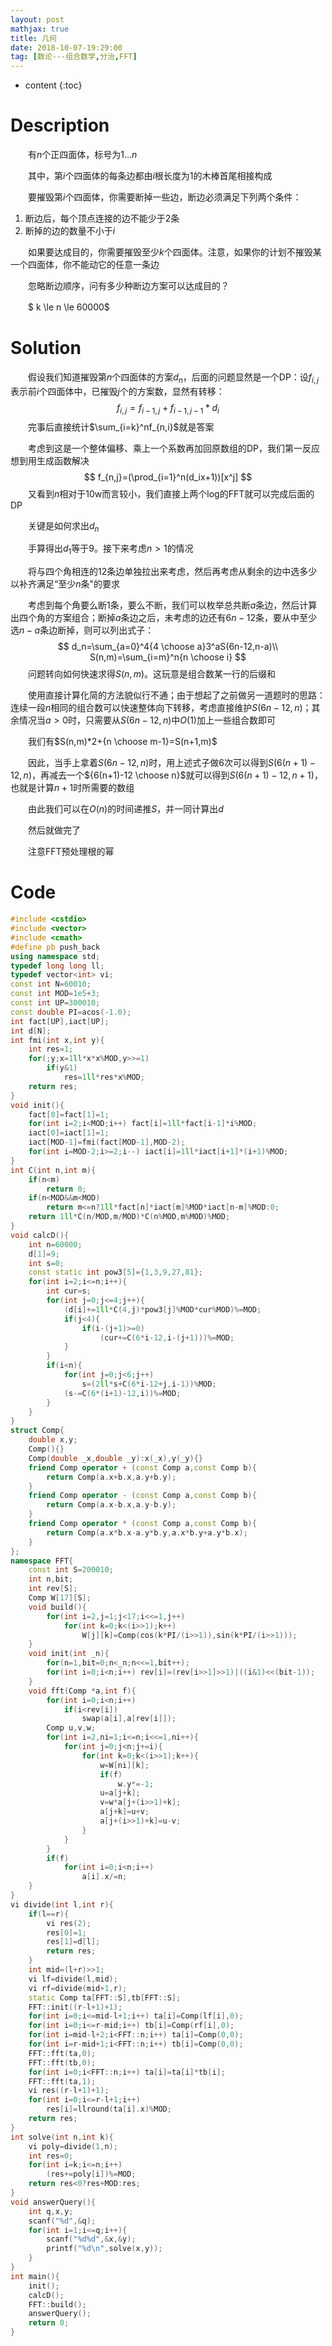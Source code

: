 ```yaml
---
layout: post
mathjax: true
title: 几何
date: 2018-10-07-19:29:00
tag: [数论---组合数学,分治,FFT]
---
```

* content
{:toc}
# Description

　　有$n$个正四面体，标号为$1...n$

　　其中，第$i$个四面体的每条边都由$i$根长度为1的木棒首尾相接构成

　　要摧毁第$i$个四面体，你需要断掉一些边，断边必须满足下列两个条件：

1. 断边后，每个顶点连接的边不能少于2条
2. 断掉的边的数量不小于$i$

　　如果要达成目的，你需要摧毁至少$k$个四面体。注意，如果你的计划不摧毁某一个四面体，你不能动它的任意一条边

　　忽略断边顺序，问有多少种断边方案可以达成目的？

　　$ k \le n \le 60000$



# Solution

　　假设我们知道摧毁第$n$个四面体的方案$d_n$，后面的问题显然是一个DP：设$f_{i,j}$表示前$i$个四面体中，已摧毁$j$个的方案数，显然有转移：
$$
f_{i,j}=f_{i-1,j}+f_{i-1,j-1}*d_i
$$
　　完事后直接统计$\sum_{i=k}^nf_{n,i}$就是答案

　　考虑到这是一个整体偏移、乘上一个系数再加回原数组的DP，我们第一反应想到用生成函数解决
$$
f_{n,j}=(\prod_{i=1}^n(d_ix+1))[x^j]
$$
　　又看到$n$相对于10w而言较小，我们直接上两个log的FFT就可以完成后面的DP

　　关键是如何求出$d_n$

　　手算得出$d_1$等于9。接下来考虑$n>1$的情况

　　将与四个角相连的12条边单独拉出来考虑，然后再考虑从剩余的边中选多少以补齐满足“至少$n$条"的要求

　　考虑到每个角要么断1条，要么不断，我们可以枚举总共断$a$条边，然后计算出四个角的方案组合；断掉$a$条边之后，未考虑的边还有$6n-12$条，要从中至少选$n-a$条边断掉，则可以列出式子：
$$
d_n=\sum_{a=0}^4{4 \choose a}3^aS(6n-12,n-a)\\
S(n,m)=\sum_{i=m}^n{n \choose i}
$$
　　问题转向如何快速求得$S(n,m)$。这玩意是组合数某一行的后缀和

　　使用直接计算化简的方法貌似行不通；由于想起了之前做另一道题时的思路：连续一段$n$相同的组合数可以快速整体向下转移，考虑直接维护$S(6n-12,n)$；其余情况当$a>0$时，只需要从$S(6n-12,n)$中$O(1)$加上一些组合数即可

　　我们有$S(n,m)*2+{n \choose m-1}=S(n+1,m)$

　　因此，当手上拿着$S(6n-12,n)$时，用上述式子做6次可以得到$S(6(n+1)-12,n)$，再减去一个${6(n+1)-12 \choose n}$就可以得到$S(6(n+1)-12,n+1)$，也就是计算$n+1$时所需要的数组

　　由此我们可以在$O(n)$的时间递推$S$，并一同计算出$d$

　　然后就做完了

　　注意FFT预处理根的幂



# Code

```c++
#include <cstdio>
#include <vector>
#include <cmath>
#define pb push_back
using namespace std;
typedef long long ll;
typedef vector<int> vi;
const int N=60010;
const int MOD=1e5+3;
const int UP=300010;
const double PI=acos(-1.0);
int fact[UP],iact[UP];
int d[N];
int fmi(int x,int y){
    int res=1;
    for(;y;x=1ll*x*x%MOD,y>>=1)
        if(y&1)
            res=1ll*res*x%MOD;
    return res;
}
void init(){
    fact[0]=fact[1]=1;
    for(int i=2;i<MOD;i++) fact[i]=1ll*fact[i-1]*i%MOD;
    iact[0]=iact[1]=1;
    iact[MOD-1]=fmi(fact[MOD-1],MOD-2);
    for(int i=MOD-2;i>=2;i--) iact[i]=1ll*iact[i+1]*(i+1)%MOD;
}
int C(int n,int m){
    if(n<m)
        return 0;
    if(n<MOD&&m<MOD)
        return m<=n?1ll*fact[n]*iact[m]%MOD*iact[n-m]%MOD:0;
    return 1ll*C(n/MOD,m/MOD)*C(n%MOD,m%MOD)%MOD;
}
void calcD(){
    int n=60000;
    d[1]=9;
    int s=0;
    const static int pow3[5]={1,3,9,27,81};
    for(int i=2;i<=n;i++){
        int cur=s;
        for(int j=0;j<=4;j++){
            (d[i]+=1ll*C(4,j)*pow3[j]%MOD*cur%MOD)%=MOD;
            if(j<4){
                if(i-(j+1)>=0)
                    (cur+=C(6*i-12,i-(j+1)))%=MOD;
            }
        }
        if(i<n){
            for(int j=0;j<6;j++)
                s=(2ll*s+C(6*i-12+j,i-1))%MOD;
            (s-=C(6*(i+1)-12,i))%=MOD;
        }
    }
}
struct Comp{
    double x,y;
    Comp(){}
    Comp(double _x,double _y):x(_x),y(_y){}
    friend Comp operator + (const Comp a,const Comp b){
        return Comp(a.x+b.x,a.y+b.y);
    }
    friend Comp operator - (const Comp a,const Comp b){
        return Comp(a.x-b.x,a.y-b.y);
    }
    friend Comp operator * (const Comp a,const Comp b){
        return Comp(a.x*b.x-a.y*b.y,a.x*b.y+a.y*b.x);
    }
};
namespace FFT{
    const int S=200010;
    int n,bit;
    int rev[S];
    Comp W[17][S];
    void build(){
        for(int i=2,j=1;j<17;i<<=1,j++)
            for(int k=0;k<(i>>1);k++)
                W[j][k]=Comp(cos(k*PI/(i>>1)),sin(k*PI/(i>>1)));
    }
    void init(int _n){
        for(n=1,bit=0;n<_n;n<<=1,bit++);
        for(int i=0;i<n;i++) rev[i]=(rev[i>>1]>>1)|((i&1)<<(bit-1));
    }
    void fft(Comp *a,int f){
        for(int i=0;i<n;i++)
            if(i<rev[i])
                swap(a[i],a[rev[i]]);
        Comp u,v,w;
        for(int i=2,ni=1;i<=n;i<<=1,ni++){
            for(int j=0;j<n;j+=i){
                for(int k=0;k<(i>>1);k++){
                    w=W[ni][k];
                    if(f)
                        w.y*=-1;
                    u=a[j+k];
                    v=w*a[j+(i>>1)+k];
                    a[j+k]=u+v;
                    a[j+(i>>1)+k]=u-v;
                }
            }
        }
        if(f)
            for(int i=0;i<n;i++) 
                a[i].x/=n;
    }
}
vi divide(int l,int r){
    if(l==r){
        vi res(2);
        res[0]=1;
        res[1]=d[l];
        return res;
    }
    int mid=(l+r)>>1;
    vi lf=divide(l,mid);
    vi rf=divide(mid+1,r);
    static Comp ta[FFT::S],tb[FFT::S];
    FFT::init((r-l+1)+1);
    for(int i=0;i<=mid-l+1;i++) ta[i]=Comp(lf[i],0);
    for(int i=0;i<=r-mid;i++) tb[i]=Comp(rf[i],0);
    for(int i=mid-l+2;i<FFT::n;i++) ta[i]=Comp(0,0);
    for(int i=r-mid+1;i<FFT::n;i++) tb[i]=Comp(0,0);
    FFT::fft(ta,0);
    FFT::fft(tb,0);
    for(int i=0;i<FFT::n;i++) ta[i]=ta[i]*tb[i];
    FFT::fft(ta,1);
    vi res((r-l+1)+1);
    for(int i=0;i<=r-l+1;i++)
        res[i]=llround(ta[i].x)%MOD;
    return res;
}
int solve(int n,int k){
    vi poly=divide(1,n);
    int res=0;
    for(int i=k;i<=n;i++)
        (res+=poly[i])%=MOD;
    return res<0?res+MOD:res;
}
void answerQuery(){
    int q,x,y;
    scanf("%d",&q);
    for(int i=1;i<=q;i++){
        scanf("%d%d",&x,&y);
        printf("%d\n",solve(x,y));
    }
}
int main(){
    init();
    calcD();
    FFT::build();
    answerQuery();
    return 0;
}
```

